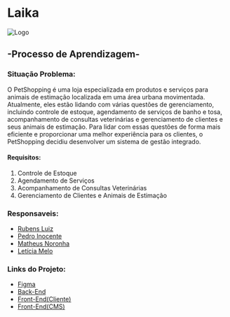 
# Laika
![Logo](./img/logo.png)
## -Processo de Aprendizagem-


### Situação Problema: 
O PetShopping é uma loja especializada em produtos e serviços para animais de estimação 
localizada em uma área urbana movimentada. Atualmente, eles estão lidando com várias 
questões de gerenciamento, incluindo controle de estoque, agendamento de serviços de 
banho e tosa, acompanhamento de consultas veterinárias e gerenciamento de clientes e seus 
animais de estimação. Para lidar com essas questões de forma mais eficiente e proporcionar 
uma melhor experiência para os clientes, o PetShopping decidiu desenvolver um sistema de 
gestão integrado. 
#### Requisitos: 
1. Controle de Estoque 
2. Agendamento de Serviços
3. Acompanhamento de Consultas Veterinárias
4. Gerenciamento de Clientes e Animais de Estimação
   
### Responsaveis:
- [Rubens Luiz](https://github.com/rubensl07)
- [Pedro Inocente](https://github.com/1nocente)
- [Matheus Noronha](https://github.com/MatheusNoronhadaSilva)
- [Letícia Melo](https://github.com/LeticiaMeloSilv)
  
### Links do Projeto:
- [Figma](https://www.figma.com/design/96vSodwxNyPirigyNURBLa/PetShop---LAIKA?node-id=0-1&t=B8uCdpZh6jiFWJhz-1)
- [Back-End](https://github.com/rubensl07/Laika-back)
- [Front-End(Cliente)](https://github.com/LeticiaMeloSilv/Laika-FRONT)
- [Front-End(CMS)](https://github.com/MatheusNoronhadaSilva/Laika-front)
